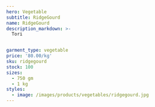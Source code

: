 ```yaml
---
hero: Vegetable
subtitle: RidgeGourd
name: RidgeGourd
description_markdown: >-
  Tori


garment_type: vegetable
price: '80.00/kg'
sku: ridgegourd
stock: 100
sizes:
  - 750 gm
  - 1 kg
styles:
  - image: /images/products/vegetables/ridgegourd.jpg
---
```

